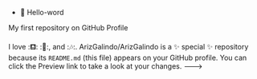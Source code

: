 - 👋 Hello-word 

My first repository on GitHub Profile

I love :⛾: :🍕:, and :🎶:.
ArizGalindo/ArizGalindo is a ✨ special ✨ repository because its `README.md` (this file) appears on your GitHub profile.
You can click the Preview link to take a look at your changes.
--->
